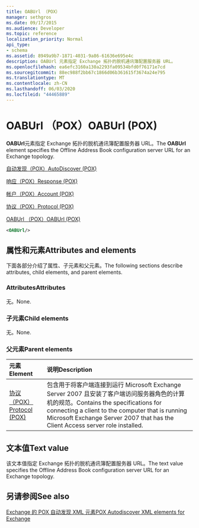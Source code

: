 ```yaml
---
title: OABUrl （POX）
manager: sethgros
ms.date: 09/17/2015
ms.audience: Developer
ms.topic: reference
localization_priority: Normal
api_type:
- schema
ms.assetid: 8949a9b7-1871-4031-9a86-61636e695e4c
description: OABUrl 元素指定 Exchange 拓扑的脱机通讯簿配置服务器 URL。
ms.openlocfilehash: ea6efc3160a130a2293fa09534bfd0f76171e7cd
ms.sourcegitcommit: 88ec988f2bb67c1866d06b361615f3674a24e795
ms.translationtype: MT
ms.contentlocale: zh-CN
ms.lasthandoff: 06/03/2020
ms.locfileid: "44465889"
---
```

# <a name="oaburl-pox"></a><span data-ttu-id="a771f-103">OABUrl （POX）</span><span class="sxs-lookup"><span data-stu-id="a771f-103">OABUrl (POX)</span></span>

<span data-ttu-id="a771f-104">**OABUrl**元素指定 Exchange 拓扑的脱机通讯簿配置服务器 URL。</span><span class="sxs-lookup"><span data-stu-id="a771f-104">The **OABUrl** element specifies the Offline Address Book configuration server URL for an Exchange topology.</span></span> 
  
[<span data-ttu-id="a771f-105">自动发现（POX）</span><span class="sxs-lookup"><span data-stu-id="a771f-105">AutoDiscover (POX)</span></span>](autodiscover-pox.md)
  
[<span data-ttu-id="a771f-106">响应（POX）</span><span class="sxs-lookup"><span data-stu-id="a771f-106">Response (POX)</span></span>](response-pox.md)
  
[<span data-ttu-id="a771f-107">帐户（POX）</span><span class="sxs-lookup"><span data-stu-id="a771f-107">Account (POX)</span></span>](account-pox.md)
  
[<span data-ttu-id="a771f-108">协议（POX）</span><span class="sxs-lookup"><span data-stu-id="a771f-108">Protocol (POX)</span></span>](protocol-pox.md)
  
[<span data-ttu-id="a771f-109">OABUrl （POX）</span><span class="sxs-lookup"><span data-stu-id="a771f-109">OABUrl (POX)</span></span>](oaburl-pox.md)
  
```xml
<OABUrl/>
```

## <a name="attributes-and-elements"></a><span data-ttu-id="a771f-110">属性和元素</span><span class="sxs-lookup"><span data-stu-id="a771f-110">Attributes and elements</span></span>

<span data-ttu-id="a771f-111">下面各部分介绍了属性、子元素和父元素。</span><span class="sxs-lookup"><span data-stu-id="a771f-111">The following sections describe attributes, child elements, and parent elements.</span></span>
  
### <a name="attributes"></a><span data-ttu-id="a771f-112">Attributes</span><span class="sxs-lookup"><span data-stu-id="a771f-112">Attributes</span></span>

<span data-ttu-id="a771f-113">无。</span><span class="sxs-lookup"><span data-stu-id="a771f-113">None.</span></span>
  
### <a name="child-elements"></a><span data-ttu-id="a771f-114">子元素</span><span class="sxs-lookup"><span data-stu-id="a771f-114">Child elements</span></span>

<span data-ttu-id="a771f-115">无。</span><span class="sxs-lookup"><span data-stu-id="a771f-115">None.</span></span>
  
### <a name="parent-elements"></a><span data-ttu-id="a771f-116">父元素</span><span class="sxs-lookup"><span data-stu-id="a771f-116">Parent elements</span></span>

|<span data-ttu-id="a771f-117">**元素**</span><span class="sxs-lookup"><span data-stu-id="a771f-117">**Element**</span></span>|<span data-ttu-id="a771f-118">**说明**</span><span class="sxs-lookup"><span data-stu-id="a771f-118">**Description**</span></span>|
|:-----|:-----|
|[<span data-ttu-id="a771f-119">协议（POX）</span><span class="sxs-lookup"><span data-stu-id="a771f-119">Protocol (POX)</span></span>](protocol-pox.md) <br/> |<span data-ttu-id="a771f-120">包含用于将客户端连接到运行 Microsoft Exchange Server 2007 且安装了客户端访问服务器角色的计算机的规范。</span><span class="sxs-lookup"><span data-stu-id="a771f-120">Contains the specifications for connecting a client to the computer that is running Microsoft Exchange Server 2007 that has the Client Access server role installed.</span></span>  <br/> |
   
## <a name="text-value"></a><span data-ttu-id="a771f-121">文本值</span><span class="sxs-lookup"><span data-stu-id="a771f-121">Text value</span></span>

<span data-ttu-id="a771f-122">该文本值指定 Exchange 拓扑的脱机通讯簿配置服务器 URL。</span><span class="sxs-lookup"><span data-stu-id="a771f-122">The text value specifies the Offline Address Book configuration server URL for an Exchange topology.</span></span>
  
## <a name="see-also"></a><span data-ttu-id="a771f-123">另请参阅</span><span class="sxs-lookup"><span data-stu-id="a771f-123">See also</span></span>



[<span data-ttu-id="a771f-124">Exchange 的 POX 自动发现 XML 元素</span><span class="sxs-lookup"><span data-stu-id="a771f-124">POX Autodiscover XML elements for Exchange</span></span>](pox-autodiscover-xml-elements-for-exchange.md)

